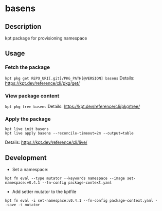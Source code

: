 # basens

## Description
kpt package for provisioning namespace

## Usage

### Fetch the package
`kpt pkg get REPO_URI[.git]/PKG_PATH[@VERSION] basens`
Details: https://kpt.dev/reference/cli/pkg/get/

### View package content
`kpt pkg tree basens`
Details: https://kpt.dev/reference/cli/pkg/tree/

### Apply the package
```
kpt live init basens
kpt live apply basens --reconcile-timeout=2m --output=table
```
Details: https://kpt.dev/reference/cli/live/

## Development
- Set a namespace:
```shell
kpt fn eval --type mutator --keywords namespace --image set-namespace:v0.4.1 --fn-config package-context.yaml
```

- Add setter mutator to the kptfile
```shell
kpt fn eval -i set-namespace:v0.4.1 --fn-config package-context.yaml --save -t mutator
```
